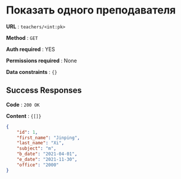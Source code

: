 # Показать одного преподавателя

**URL** : `teachers/<int:pk>`

**Method** : `GET`

**Auth required** : YES

**Permissions required** : None

**Data constraints** : `{}`

## Success Responses

**Code** : `200 OK`

**Content** : `{[]}`

```json
{
    "id": 1,
    "first_name": "Jinping",
    "last_name": "Xi",
    "subject": "m",
    "b_date": "2021-04-01",
    "e_date": "2021-11-30",
    "office": "2000"
}
```
